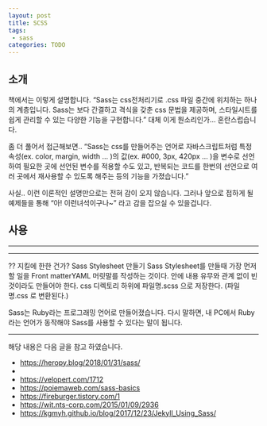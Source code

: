 ```yaml
---
layout: post
title: SCSS 
tags:
 - sass
categories: TODO
---
```


## 소개
책에서는 이렇게 설명합니다. “Sass는 css전처리기로 .css 파일 중간에 위치하는 하나의 계층입니다. Sass는 보다 간결하고 격식을 갖춘 css 문법을 제공하며, 스타일시트를 쉽게 관리할 수 있는 다양한 기능을 구현합니다.” 대체 이게 뭔소리인가… 혼란스럽습니다.

좀 더 풀어서 접근해보면.. “Sass는 css를 만들어주는 언어로 자바스크립트처럼 특정 속성(ex. color, margin, width … )의 값(ex. #000, 3px, 420px … )을 변수로 선언하여 필요한 곳에 선언된 변수를 적용할 수도 있고, 반복되는 코드를 한번의 선언으로 여러 곳에서 재사용할 수 있도록 해주는 등의 기능을 가졌습니다.”

사실.. 이런 이론적인 설명만으로는 전혀 감이 오지 않습니다. 그러나 앞으로 접하게 될 예제들을 통해 “아! 이런녀석이구나~” 라고 감을 잡으실 수 있을겁니다.


## 사용
---
---

?? 지킬에 한한 건가?
 Sass Stylesheet 만들기
Sass Stylesheet를 만들때 가장 먼저 할 일을 Front matterYAML 머릿말를 작성하는 것이다. 안에 내용 유무와 관계 없이 빈 것이라도 만들어야 한다. css 디렉토리 하위에 파일명.scss 으로 저장한다. (파일명.css 로 변환된다.)

Sass는 Ruby라는 프로그래밍 언어로 만들어졌습니다. 다시 말하면, 내 PC에서 Ruby라는 언어가 동작해야 Sass를 사용할 수 있다는 말이 됩니다.



----
해당 내용은 다음 글을 참고 하였습니다.
- https://heropy.blog/2018/01/31/sass/
- 
- https://velopert.com/1712
- https://poiemaweb.com/sass-basics
- https://fireburger.tistory.com/1
- https://wit.nts-corp.com/2015/01/09/2936
- https://kgmyh.github.io/blog/2017/12/23/Jekyll_Using_Sass/